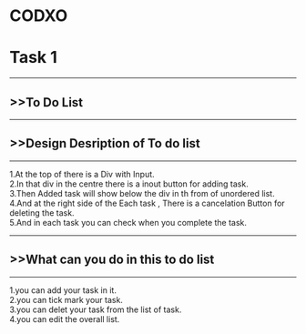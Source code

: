 # CODXO

<h1>Task 1 </h1>
<hr>
<h2> >>To Do List</h3>
<hr>
<h2> >>Design Desription of To do list </h2>
 <hr>
 <p>
  1.At the top of there is a Div with Input.<br>
  2.In that div in the centre there is a inout button for adding task.<br>
  3.Then Added task will show below the div in th from of unordered list.<br>
  4.And at the right side of the Each task , There is a cancelation Button for deleting the task.<br>
  5.And in each task you can check when you complete the task. <br>
</p>
<hr>
<h2> >>What can you do in this to do list </h2>
<hr>
<p>
  1.you can add your task in it.<br>
  2.you can tick mark your task.<br>
  3.you can delet your task from the list of task.<br>
  4.you can edit the overall list. <br>
</p>
<img href="(https://github.com/harshgehlot-code/CODXO/assets/172536813/95919e50-4f30-4625-9534-6b933b011001)">
